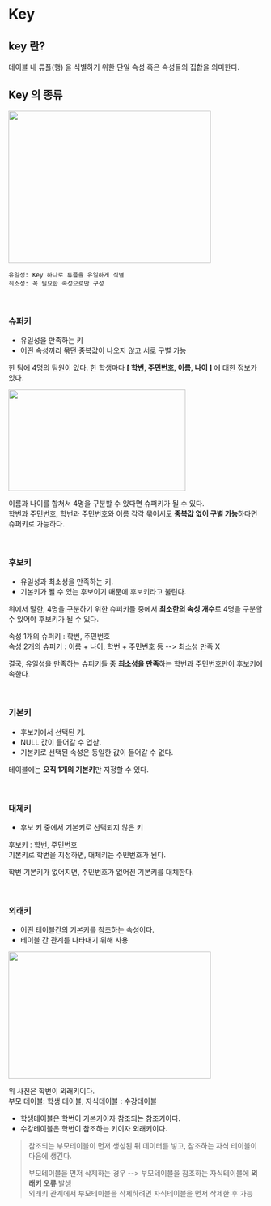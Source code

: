 # Key

## key 란?
테이블 내 튜플(행) 을 식별하기 위한 단일 속성 혹은 속성들의 집합을 의미한다.  



## Key 의 종류
<img src="https://user-images.githubusercontent.com/63101979/202251869-e46364db-07b4-41a3-bdd7-b8ed95d65583.png" width="400" height="300"/>

``` 
유일성: Key 하나로 튜플을 유일하게 식별  
최소성: 꼭 필요한 속성으로만 구성
```

<br>
  
### 슈퍼키
- 유일성을 만족하는 키 
- 어떤 속성끼리 묶던 중복값이 나오지 않고 서로 구별 가능

한 팀에 4명의 팀원이 있다. 한 학생마다 **[ 학번, 주민번호, 이름, 나이 ]** 에 대한 정보가 있다. 

<img src="https://user-images.githubusercontent.com/63101979/202252697-5cae8094-3e80-47e1-93b9-542b91612145.png" width="350" height="200"/>


이름과 나이를 합쳐서 4명을 구분할 수 있다면 슈퍼키가 될 수 있다.  
학번과 주민번호, 학번과 주민번호와 이름 각각 묶어서도 **중복값 없이 구별 가능**하다면 슈퍼키로 가능하다. 
 
<br>

### 후보키
- 유일성과 최소성을 만족하는 키. 
- 기본키가 될 수 있는 후보이기 때문에 후보키라고 불린다. 

위에서 말한, 4명을 구분하기 위한 슈퍼키들 중에서 **최소한의 속성 개수**로 4명을 구분할 수 있어야 후보키가 될 수 있다.  

속성 1개의 슈퍼키 : 학번, 주민번호  
속성 2개의 슈퍼키 : 이름 + 나이, 학번 + 주민번호 등 --> 최소성 만족 X  

결국, 유일성을 만족하는 슈퍼키들 중 **최소성을 만족**하는 학번과 주민번호만이 후보키에 속한다. 

<br>

### 기본키
 - 후보키에서 선택된 키. 
 - NULL 값이 들어갈 수 업삳.
- 기본키로 선택된 속성은 동일한 값이 들어갈 수 없다. 

테이블에는 **오직 1개의 기본키**만 지정할 수 있다. 

<br>

### 대체키
- 후보 키 중에서 기본키로 선택되지 않은 키

후보키 : 학번, 주민번호  
기본키로 학번을 지정하면, 대체키는 주민번호가 된다. 

학번 기본키가 없어지면, 주민번호가 없어진 기본키를 대체한다. 

<br>

### 외래키
- 어떤 테이블간의 기본키를 참조하는 속성이다. 
- 테이블 간 관계를 나타내기 위해 사용

<img src="https://user-images.githubusercontent.com/63101979/202252369-fc3d85d2-5f37-4990-9aa3-6df8cd2cd912.png" width="400" height="250"/>

위 사진은 학번이 외래키이다.  
부모 테이블: 학생 테이블, 자식테이블 : 수강테이블  
- 학생테이블은 학번이 기본키이자 참조되는 참조키이다.  
- 수강테이블은 학번이 참조하는 키이자 외래키이다.   

> 참조되는 부모테이블이 먼저 생성된 뒤 데이터를 넣고, 참조하는 자식 테이블이 다음에 생긴다.  
>
> 부모테이블을 먼저 삭제하는 경우 --> 부모테이블을 참조하는 자식테이블에 **외래키 오류** 발생  
> 외래키 관계에서 부모테이블을 삭제하려면 자식테이블을 먼저 삭제한 후 가능  

